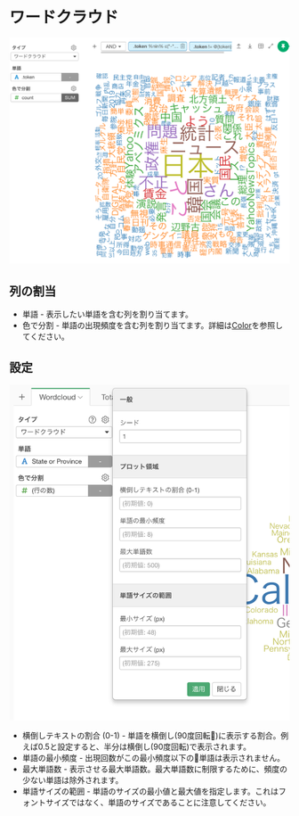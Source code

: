 # ワードクラウド

![](images/wordcloud-jp.png)

## 列の割当

* 単語 - 表示したい単語を含む列を割り当てます。 
* 色で分割 - 単語の出現頻度を含む列を割り当てます。詳細は[Color](color.md)を参照してください。


## 設定

![](images/wordcloud-config-jp.png)

* 横倒しテキストの割合 (0-1) - 単語を横倒し(90度回転)に表示する割合。例えば0.5と設定すると、半分は横倒し(90度回転)で表示されます。
* 単語の最小頻度 - 出現回数がこの最小頻度以下の単語は表示されません。
* 最大単語数 - 表示させる最大単語数。最大単語数に制限するために、頻度の少ない単語は除外されます。
* 単語サイズの範囲 - 単語のサイズの最小値と最大値を指定します。これはフォントサイズではなく、単語のサイズであることに注意してください。
